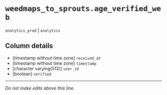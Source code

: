 # `weedmaps_to_sprouts.age_verified_web`
`analytics_prod` | `analytics`

## Column details
* [timestamp without time zone] `received_at`
* [timestamp without time zone] `timestamp`
* [character varying(512)] `user_id`
* [boolean]   `verified`

-------------------------------------------------------------------------------
*Do not make edits above this line.*
